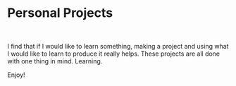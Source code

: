 <h1>Personal Projects</h1><br>
 <p>I find that if I would like to learn something, making a project and using what I would like to learn to produce it really helps. These projects are all done with one thing in mind. Learning.</p><br<br>
<p>Enjoy!</p>
